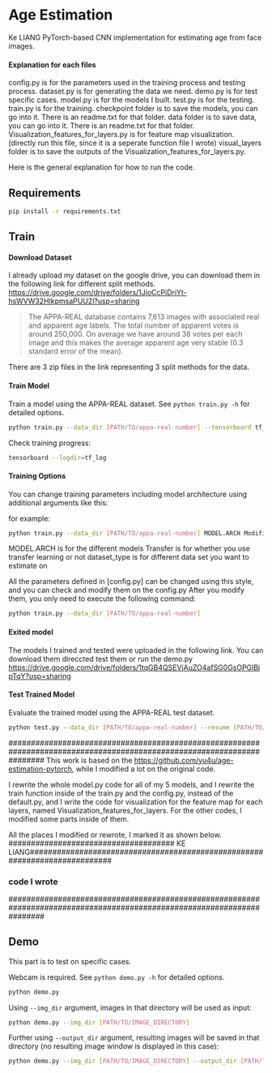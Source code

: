 # Age Estimation
Ke LIANG
PyTorch-based CNN implementation for estimating age from face images.

#### Explanation for each files
config.py is for the parameters used in the training process and testing process.
dataset.py is for generating the data we need.
demo.py is for test specific cases.
model.py is for the models I built.
test.py is for the testing.
train.py is for the training.
checkpoint folder is to save the models, you can go into it. There is an readme.txt for that folder.
data folder is to save data, you can go into it. There is an readme.txt for that folder.
Visualization_features_for_layers.py is for feature map visualization. (directly run this file, since it is a seperate function file I wrote)
visual_layers folder is to save the outputs of the Visualization_features_for_layers.py.



Here is the general explanation for how to run the code.

## Requirements

```bash
pip install -r requirements.txt
```

## Train

#### Download Dataset

I already upload my dataset on the google drive, you can download them in the following link for different split methods.
https://drive.google.com/drive/folders/1JioCcPiDriYt-hsWVW32HIkpmsaPUU2l?usp=sharing
> The APPA-REAL database contains 7,613 images with associated real and apparent age labels. The total number of apparent votes is around 250,000. On average we have around 38 votes per each image and this makes the average apparent age very stable (0.3 standard error of the mean).

There are 3 zip files in the link representing 3 split methods for the data.

#### Train Model
Train a model using the APPA-REAL dataset.
See `python train.py -h` for detailed options.

```bash
python train.py --data_dir [PATH/TO/appa-real-number] --tensorboard tf_log
```

Check training progress:

```bash
tensorboard --logdir=tf_log
```
#### Training Options
You can change training parameters including model architecture using additional arguments like this:

for example:

```bash
python train.py --data_dir [PATH/TO/appa-real-number] MODEL.ARCH Modified_Residual_Model Transfer True dataset_type real
```

MODEL.ARCH is for the different models
Transfer is for whether you use transfer learning or not
dataset_type is for different data set you want to estimate on 

All the parameters defined in [config.py] can be changed using this style, and you can check and modify them on the config.py
After you modify them, you only need to execute the following command:
```bash
python train.py --data_dir [PATH/TO/appa-real-number]
```

#### Exited model
The models I trained and tested were uploaded in the following link. You can download them direccted test them or run 
the demo.py
https://drive.google.com/drive/folders/1tqGB4QSEVjAuZO4afSG0GsOPGlBjpTqY?usp=sharing

#### Test Trained Model
Evaluate the trained model using the APPA-REAL test dataset.

```bash
python test.py --data_dir [PATH/TO/appa-real-number] --resume [PATH/TO/BEST_MODEL.pth]
```
########################################################################################################################
This work is based on the https://github.com/yu4u/age-estimation-pytorch, while I modified a lot on the original code.

I rewrite the whole model.py code for all of my 5 models, and I rewrite the train function inside of the train.py and 
the config.py, instead of the default.py, and I write the code for visualization for the feature map for each layers, 
named Visualization_features_for_layers. For the other codes, I modified some parts inside of them.

All the places I modified or rewrote, I marked it as shown below.
#####################################  KE LIANG###########################################################################
### code I wrote
########################################################################################################################


## Demo
This part is to test on specific cases. 

Webcam is required.
See `python demo.py -h` for detailed options.

```bash
python demo.py
```

Using `--img_dir` argument, images in that directory will be used as input:

```bash
python demo.py --img_dir [PATH/TO/IMAGE_DIRECTORY]
```

Further using `--output_dir` argument,
resulting images will be saved in that directory (no resulting image window is displayed in this case):

```bash
python demo.py --img_dir [PATH/TO/IMAGE_DIRECTORY] --output_dir [PATH/TO/OUTPUT_DIRECTORY]
```

